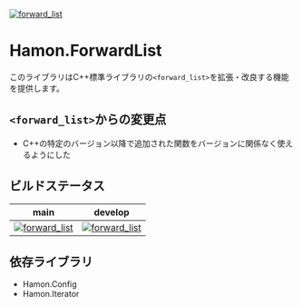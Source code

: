 ﻿[![forward_list](https://github.com/shibainuudon/HamonCore/actions/workflows/forward_list.yml/badge.svg)](https://github.com/shibainuudon/HamonCore/actions/workflows/forward_list.yml)

# Hamon.ForwardList

このライブラリはC++標準ライブラリの`<forward_list>`を拡張・改良する機能を提供します。

## `<forward_list>`からの変更点

* C++の特定のバージョン以降で追加された関数をバージョンに関係なく使えるようにした

## ビルドステータス

| main | develop |
| ---- | ------- |
|[![forward_list](https://github.com/shibainuudon/HamonCore/actions/workflows/forward_list.yml/badge.svg?branch=main)](https://github.com/shibainuudon/HamonCore/actions/workflows/forward_list.yml)|[![forward_list](https://github.com/shibainuudon/HamonCore/actions/workflows/forward_list.yml/badge.svg?branch=develop)](https://github.com/shibainuudon/HamonCore/actions/workflows/forward_list.yml)|

## 依存ライブラリ

* Hamon.Config
* Hamon.Iterator
